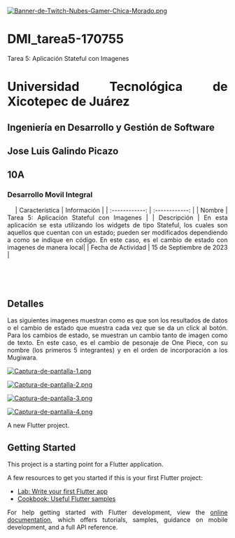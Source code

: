 [![Banner-de-Twitch-Nubes-Gamer-Chica-Morado.png](https://i.postimg.cc/15q3LFXF/Banner-de-Twitch-Nubes-Gamer-Chica-Morado.png)](https://postimg.cc/MvzwBvyZ)


<div align="Justify">

# DMI_tarea5-170755
Tarea 5: Aplicación Stateful con Imagenes 
# Universidad Tecnológica de Xicotepec de Juárez
## Ingeniería en Desarrollo y Gestión de Software
## Jose Luis Galindo Picazo
## 10A
### Desarrollo Movil Integral


&nbsp;
&nbsp;
|  Característica |  Información |
| :------------: | :------------: |
| Nombre  |  Tarea 5: Aplicación Stateful con Imagenes |
| Descripción  |  En esta aplicación se esta utilizando los widgets de tipo Stateful, los cuales son aquellos que cuentan con un estado; pueden ser modificados dependiendo a como se indique en código. En este caso, es el cambio de estado con imagenes de manera local|
|  Fecha de Actividad  |  15 de Septiembre de 2023  |

&nbsp;
&nbsp;

&nbsp;
&nbsp;

## Detalles
<p align="justify">
  Las siguientes imagenes muestran como es que son los resultados de datos o el cambio de estado que muestra cada vez que se da un click al botón.
  Para los cambios de estado, se muestran un cambio tanto de imagen como de texto. En este caso, es el cambio de pesonaje de One Piece, con su nombre (los primeros 5 integrantes) y en el orden de incorporación a los Mugiwara.
</p>

[![Captura-de-pantalla-1.png](https://i.postimg.cc/d0knBQVH/Captura-de-pantalla-1.png)](https://postimg.cc/Jy8b7LJZ)

[![Captura-de-pantalla-2.png](https://i.postimg.cc/xjtMFkFs/Captura-de-pantalla-2.png)](https://postimg.cc/Th5KKPxm)

[![Captura-de-pantalla-3.png](https://i.postimg.cc/Bn1F6mZy/Captura-de-pantalla-3.png)](https://postimg.cc/87NcXB6B)

[![Captura-de-pantalla-4.png](https://i.postimg.cc/tgjsgyMZ/Captura-de-pantalla-4.png)](https://postimg.cc/zyxztm58)


A new Flutter project.

## Getting Started

This project is a starting point for a Flutter application.

A few resources to get you started if this is your first Flutter project:

- [Lab: Write your first Flutter app](https://docs.flutter.dev/get-started/codelab)
- [Cookbook: Useful Flutter samples](https://docs.flutter.dev/cookbook)

For help getting started with Flutter development, view the
[online documentation](https://docs.flutter.dev/), which offers tutorials,
samples, guidance on mobile development, and a full API reference.

